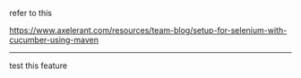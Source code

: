 refer to this

https://www.axelerant.com/resources/team-blog/setup-for-selenium-with-cucumber-using-maven

------------------
test this feature 